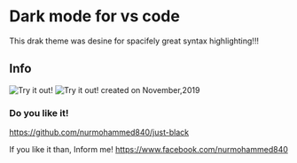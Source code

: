 # Dark mode for vs code

This drak theme was desine for spacifely great syntax highlighting!!!


## Info

![Try it out!](https://raw.githubusercontent.com/nurmohammed840/Just-Black/master/just-black/image/one.png)
![Try it out!](https://raw.githubusercontent.com/nurmohammed840/Just-Black/master/just-black/image/two.png)
created on November,2019

### Do you like it!

https://github.com/nurmohammed840/just-black

If you like it than, Inform me!
https://www.facebook.com/nurmohammed840

